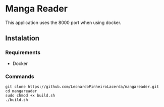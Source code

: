 # Manga Reader

This application uses the 8000 port when using docker.

## Instalation

### Requirements

- Docker

### Commands

~~~ terminal
git clone https://github.com/LeonardoPinheiroLacerda/mangareader.git
cd mangareader
sudo chmod +x build.sh
./build.sh
~~~